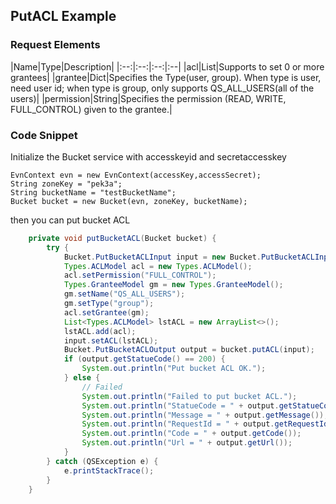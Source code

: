 ## PutACL Example

### Request Elements

|Name|Type|Description|
|:--:|:--:|:--:|:--|
|acl|List|Supports to set 0 or more grantees|
|grantee|Dict|Specifies the Type(user, group). When type is user, need user id; when type is group, only supports QS_ALL_USERS(all of the users)|
|permission|String|Specifies the permission (READ, WRITE, FULL_CONTROL) given to the grantee.|

### Code Snippet

Initialize the Bucket service with accesskeyid and secretaccesskey

```
EvnContext evn = new EvnContext(accessKey,accessSecret);
String zoneKey = "pek3a";
String bucketName = "testBucketName";
Bucket bucket = new Bucket(evn, zoneKey, bucketName);

```

then you can put bucket ACL


```java
    private void putBucketACL(Bucket bucket) {
        try {
            Bucket.PutBucketACLInput input = new Bucket.PutBucketACLInput();
            Types.ACLModel acl = new Types.ACLModel();
            acl.setPermission("FULL_CONTROL");
            Types.GranteeModel gm = new Types.GranteeModel();
            gm.setName("QS_ALL_USERS");
            gm.setType("group");
            acl.setGrantee(gm);
            List<Types.ACLModel> lstACL = new ArrayList<>();
            lstACL.add(acl);
            input.setACL(lstACL);
            Bucket.PutBucketACLOutput output = bucket.putACL(input);
            if (output.getStatueCode() == 200) {
                System.out.println("Put bucket ACL OK.");
            } else {
                // Failed
                System.out.println("Failed to put bucket ACL.");
                System.out.println("StatueCode = " + output.getStatueCode());
                System.out.println("Message = " + output.getMessage());
                System.out.println("RequestId = " + output.getRequestId());
                System.out.println("Code = " + output.getCode());
                System.out.println("Url = " + output.getUrl());
            }
        } catch (QSException e) {
            e.printStackTrace();
        }
    }

```
